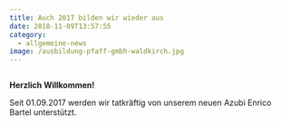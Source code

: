 ```yaml
---
title: Auch 2017 bilden wir wieder aus
date: 2018-11-09T13:57:55
category:
  - allgemeine-news
image: /ausbildung-pfaff-gmbh-waldkirch.jpg
---
```


<figure class="wp-block-image size-large"><img loading="lazy"   src="/ausbildung-pfaff-gmbh-waldkirch.jpg" alt="" class="wp-image-653"   /></figure>



<strong>Herzlich Willkommen!</strong></p>



<p>Seit 01.09.2017 werden wir tatkräftig von unserem neuen Azubi Enrico Bartel unterstützt.</p>

